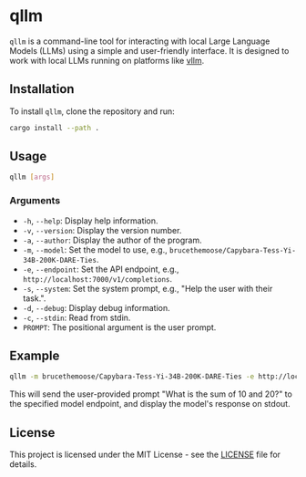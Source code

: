 # qllm

`qllm` is a command-line tool for interacting with local Large Language Models (LLMs) using a simple and user-friendly interface.
It is designed to work with local LLMs running on platforms like [vllm](https://github.com/vllm-project/vllm).

## Installation

To install `qllm`, clone the repository and run:

```bash
cargo install --path .
```

## Usage

```bash
qllm [args]
```

### Arguments

- `-h`, `--help`: Display help information.
- `-v`, `--version`: Display the version number.
- `-a`, `--author`: Display the author of the program.
- `-m`, `--model`: Set the model to use, e.g., `brucethemoose/Capybara-Tess-Yi-34B-200K-DARE-Ties`.
- `-e`, `--endpoint`: Set the API endpoint, e.g., `http://localhost:7000/v1/completions`.
- `-s`, `--system`: Set the system prompt, e.g., "Help the user with their task.".
- `-d`, `--debug`: Display debug information.
- `-c`, `--stdin`: Read from stdin.
- `PROMPT`: The positional argument is the user prompt.

## Example

```bash
qllm -m brucethemoose/Capybara-Tess-Yi-34B-200K-DARE-Ties -e http://localhost:7000/v1/completions -s "Please type in your task." "What is the sum of 10 and 20?"
```

This will send the user-provided prompt "What is the sum of 10 and 20?" to the specified model endpoint, and display the model's response on stdout.

## License

This project is licensed under the MIT License - see the [LICENSE](LICENSE) file for details.</s>
